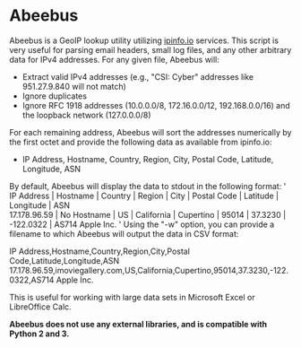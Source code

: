 # Abeebus
Abeebus is a GeoIP lookup utility utilizing [ipinfo.io](https://ipinfo.io) services. This script is very useful for parsing email headers, small log files, and any other arbitrary data for IPv4 addresses. For any given file, Abeebus will:

- Extract valid IPv4 addresses (e.g., "CSI: Cyber" addresses like 951.27.9.840 will not match)
- Ignore duplicates
- Ignore RFC 1918 addresses (10.0.0.0/8, 172.16.0.0/12, 192.168.0.0/16) and the loopback network (127.0.0.0/8)

For each remaining address, Abeebus will sort the addresses numerically by the first octet and provide the following data as available from ipinfo.io:

- IP Address, Hostname, Country, Region, City, Postal Code, Latitude, Longitude, ASN

By default, Abeebus will display the data to stdout in the following format:
'
IP Address   | Hostname    | Country | Region     | City      | Postal Code | Latitude | Longitude | ASN             
17.178.96.59 | No Hostname | US      | California | Cupertino | 95014       | 37.3230  | -122.0322 | AS714 Apple Inc.
'
Using the "-w" option, you can provide a filename to which Abeebus will output the data in CSV format:

IP Address,Hostname,Country,Region,City,Postal Code,Latitude,Longitude,ASN
17.178.96.59,imoviegallery.com,US,California,Cupertino,95014,37.3230,-122.0322,AS714 Apple Inc.

This is useful for working with large data sets in Microsoft Excel or LibreOffice Calc.

**Abeebus does not use any external libraries, and is compatible with Python 2 and 3.**
